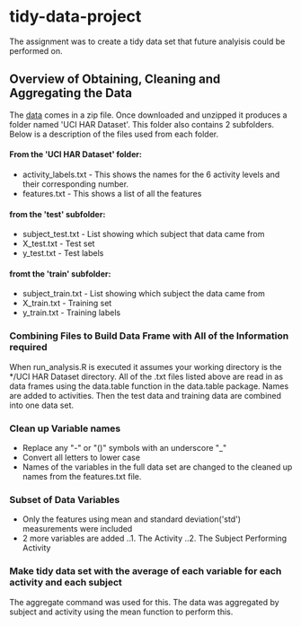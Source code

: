 # tidy-data-project

The assignment was to create a tidy data set that future analyisis could be performed on.


## Overview of Obtaining, Cleaning and Aggregating the Data

The [data](https://d396qusza40orc.cloudfront.net/getdata%2Fprojectfiles%2FUCI%20HAR%20Dataset.zip) comes in a zip file. 
Once downloaded and unzipped it produces a folder named 'UCI HAR Dataset'.  This folder also contains 2 subfolders.  Below
is a description of the files used from each folder.

#### From the 'UCI HAR Dataset' folder:
+ activity_labels.txt - This shows the names for the 6 activity levels and their corresponding number.
+ features.txt - This shows a list of all the features

#### from the 'test' subfolder:
+ subject_test.txt - List showing which subject that data came from
+ X_test.txt - Test set
+ y_test.txt - Test labels

#### fromt the 'train' subfolder:
+ subject_train.txt - List showing which subject the data came from
+ X_train.txt - Training set
+ y_train.txt - Training labels

### Combining Files to Build Data Frame with All of the Information required
When run_analysis.R is executed it assumes your working directory is the */UCI HAR Dataset directory.  All of the .txt files listed
above are read in as data frames using the data.table function in the data.table package.  Names are added to activities.  Then the
test data and training data are combined into one data set.  

###  Clean up Variable names
+ Replace any "-" or "()" symbols with an underscore "_"
+ Convert all letters to lower case
+ Names of the variables in the full data set are changed to the cleaned up names from the features.txt file.

###  Subset of Data Variables
+ Only the features using mean and standard deviation('std') measurements were included
+ 2 more variables are added
..1. The Activity
..2. The Subject Performing Activity

### Make tidy data set with the average of each variable for each activity and each subject
The aggregate command was used for this.  The data was aggregated by subject and activity using the mean function to perform this.
